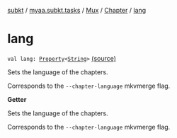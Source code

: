[subkt](../../../index.md) / [myaa.subkt.tasks](../../index.md) / [Mux](../index.md) / [Chapter](index.md) / [lang](./lang.md)

# lang

`val lang: `[`Property`](https://docs.gradle.org/current/javadoc/org/gradle/api/provider/Property.html)`<`[`String`](https://kotlinlang.org/api/latest/jvm/stdlib/kotlin/-string/index.html)`>` [(source)](https://github.com/Myaamori/SubKt/blob/0.1.8/src/main/kotlin/myaa/subkt/tasks/muxtask.kt#L467)

Sets the language of the chapters.

Corresponds to the `--chapter-language` mkvmerge flag.

**Getter**

Sets the language of the chapters.

Corresponds to the `--chapter-language` mkvmerge flag.

